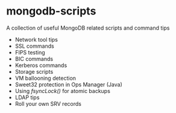 # mongodb-scripts

A collection of useful MongoDB related scripts and command tips

* Network tool tips
* SSL commands
* FIPS testing
* BIC commands
* Kerberos commands
* Storage scripts
* VM ballooning detection
* Sweet32 protection in Ops Manager (Java)
* Using _fsyncLock()_ for atomic backups
* LDAP tips
* Roll your own SRV records
